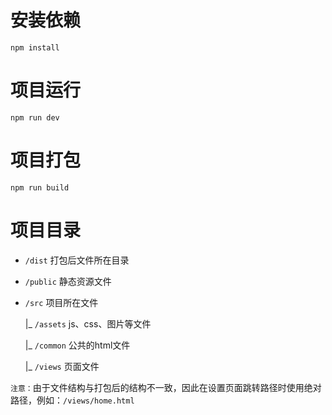 
# 安装依赖
```
npm install
```

# 项目运行

```
npm run dev
```

# 项目打包
```
npm run build
```


# 项目目录

 - `/dist` 打包后文件所在目录
 
 - `/public` 静态资源文件

 - `/src` 项目所在文件
 
      |_ `/assets` js、css、图片等文件

      |_ `/common` 公共的html文件

      |_ `/views` 页面文件

 

`注意：`由于文件结构与打包后的结构不一致，因此在设置页面跳转路径时使用绝对路径，例如：`/views/home.html`

